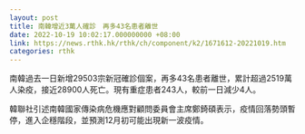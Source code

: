 ```yaml
---
layout: post
title: 南韓增近3萬人確診　再多43名患者離世
date: 2022-10-19 10:02:17.000000000 +08:00
link: https://news.rthk.hk/rthk/ch/component/k2/1671612-20221019.htm
categories: rthk
---
```


南韓過去一日新增29503宗新冠確診個案，再多43名患者離世，累計超過2519萬人染疫，接近28900人死亡。現有重症患者243人，較前一日減少4人。

韓聯社引述南韓國家傳染病危機應對顧問委員會主席鄭錡碩表示，疫情回落勢頭暫停，進入企穩階段，並預測12月初可能出現新一波疫情。

